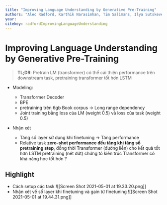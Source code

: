 ```yaml
---
title: "Improving Language Understanding by Generative Pre-Training"
authors: "Alec Radford, Karthik Narasimhan, Tim Salimans, Ilya Sutskever"
year: 
citekey: radfordImprovingLanguageUnderstanding
---
```


# Improving Language Understanding by Generative Pre-Training
> **TL;DR**:  Pretrain LM (transformer) có thể cải thiện performance trên downstream task, pretraining transformer tốt hơn LSTM 

- Modeling:
  - Transformer Decoder
  - BPE
  - pretraining trên 6gb Book corpus -> Long range dependency
  - Joint training bằng loss của LM (weight 0.5) và loss của task (weight 0.5)

- Nhận xét
    - Tăng số layer sử dụng khi finetuning -> Tăng performance
    - Relative task **zero-shot performance đều tăng khi tăng số pretraining step**, đồng thời Transformer (đường liền) cho kết quả tốt hơn LSTM pretraining (nét đứt) chứng tỏ kiến trúc Transformer có khả năng học tốt hơn ?


## Highlight
- Cách setup các task ![[Screen Shot 2021-05-01 at 19.33.20.png]]
- Nhận xét về số layer khi finetuning và gain từ finetuning ![[Screen Shot 2021-05-01 at 19.44.31.png]]